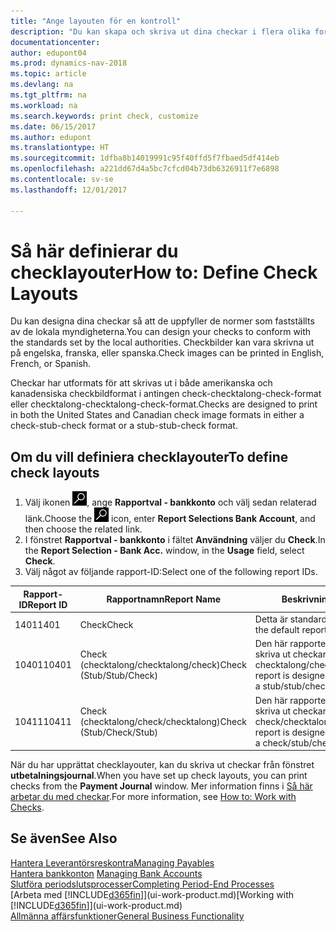 ```yaml
---
title: "Ange layouten för en kontroll"
description: "Du kan skapa och skriva ut dina checkar i flera olika format i överensstämmelse med standarder."
documentationcenter: 
author: edupont04
ms.prod: dynamics-nav-2018
ms.topic: article
ms.devlang: na
ms.tgt_pltfrm: na
ms.workload: na
ms.search.keywords: print check, customize
ms.date: 06/15/2017
ms.author: edupont
ms.translationtype: HT
ms.sourcegitcommit: 1dfba8b14019991c95f40ffd5f7fbaed5df414eb
ms.openlocfilehash: a221dd67d4a5bc7cfcd04b73db6326911f7e6898
ms.contentlocale: sv-se
ms.lasthandoff: 12/01/2017

---
```

# <a name="how-to-define-check-layouts"></a><span data-ttu-id="cf68e-103">Så här definierar du checklayouter</span><span class="sxs-lookup"><span data-stu-id="cf68e-103">How to: Define Check Layouts</span></span>
<span data-ttu-id="cf68e-104">Du kan designa dina checkar så att de uppfyller de normer som fastställts av de lokala myndigheterna.</span><span class="sxs-lookup"><span data-stu-id="cf68e-104">You can design your checks to conform with the standards set by the local authorities.</span></span> <span data-ttu-id="cf68e-105">Checkbilder kan vara skrivna ut på engelska, franska, eller spanska.</span><span class="sxs-lookup"><span data-stu-id="cf68e-105">Check images can be printed in English, French, or Spanish.</span></span>

<span data-ttu-id="cf68e-106">Checkar har utformats för att skrivas ut i både amerikanska och kanadensiska checkbildformat i antingen check-checktalong-check-format eller checktalong-checktalong-check-format.</span><span class="sxs-lookup"><span data-stu-id="cf68e-106">Checks are designed to print in both the United States and Canadian check image formats in either a check-stub-check format or a stub-stub-check format.</span></span>

## <a name="to-define-check-layouts"></a><span data-ttu-id="cf68e-107">Om du vill definiera checklayouter</span><span class="sxs-lookup"><span data-stu-id="cf68e-107">To define check layouts</span></span>
1. <span data-ttu-id="cf68e-108">Välj ikonen ![Söka efter sida eller rapport](media/ui-search/search_small.png "ikonen Söka efter sida eller rapport"), ange **Rapportval - bankkonto** och välj sedan relaterad länk.</span><span class="sxs-lookup"><span data-stu-id="cf68e-108">Choose the ![Search for Page or Report](media/ui-search/search_small.png "Search for Page or Report icon") icon, enter **Report Selections Bank Account**, and then choose the related link.</span></span>
2. <span data-ttu-id="cf68e-109">I fönstret **Rapportval - bankkonto** i fältet **Användning** väljer du **Check**.</span><span class="sxs-lookup"><span data-stu-id="cf68e-109">In the **Report Selection - Bank Acc.** window, in the **Usage** field, select **Check**.</span></span>
3. <span data-ttu-id="cf68e-110">Välj något av följande rapport-ID:</span><span class="sxs-lookup"><span data-stu-id="cf68e-110">Select one of the following report IDs.</span></span>

| <span data-ttu-id="cf68e-111">Rapport-ID</span><span class="sxs-lookup"><span data-stu-id="cf68e-111">Report ID</span></span> | <span data-ttu-id="cf68e-112">Rapportnamn</span><span class="sxs-lookup"><span data-stu-id="cf68e-112">Report Name</span></span> | <span data-ttu-id="cf68e-113">Beskrivning</span><span class="sxs-lookup"><span data-stu-id="cf68e-113">Description</span></span> |
| --- | --- | --- |
| <span data-ttu-id="cf68e-114">1401</span><span class="sxs-lookup"><span data-stu-id="cf68e-114">1401</span></span> |<span data-ttu-id="cf68e-115">Check</span><span class="sxs-lookup"><span data-stu-id="cf68e-115">Check</span></span> |<span data-ttu-id="cf68e-116">Detta är standardrapporten.</span><span class="sxs-lookup"><span data-stu-id="cf68e-116">This is the default report.</span></span> |
| <span data-ttu-id="cf68e-117">10401</span><span class="sxs-lookup"><span data-stu-id="cf68e-117">10401</span></span> |<span data-ttu-id="cf68e-118">Check (checktalong/checktalong/check)</span><span class="sxs-lookup"><span data-stu-id="cf68e-118">Check (Stub/Stub/Check)</span></span> |<span data-ttu-id="cf68e-119">Den här rapporten är utformad för att skriva ut checkar i formatet checktalong/checktalong/check.</span><span class="sxs-lookup"><span data-stu-id="cf68e-119">This report is designed to print checks in a stub/stub/check format.</span></span> |
| <span data-ttu-id="cf68e-120">10411</span><span class="sxs-lookup"><span data-stu-id="cf68e-120">10411</span></span> |<span data-ttu-id="cf68e-121">Check (checktalong/check/checktalong)</span><span class="sxs-lookup"><span data-stu-id="cf68e-121">Check (Stub/Check/Stub)</span></span> |<span data-ttu-id="cf68e-122">Den här rapporten är utformad för att skriva ut checkar i formatet check/checktalong/check.</span><span class="sxs-lookup"><span data-stu-id="cf68e-122">This report is designed to print checks in a check/stub/check format.</span></span> |

<span data-ttu-id="cf68e-123">När du har upprättat checklayouter, kan du skriva ut checkar från fönstret **utbetalningsjournal**.</span><span class="sxs-lookup"><span data-stu-id="cf68e-123">When you have set up check layouts, you can print checks from the **Payment Journal** window.</span></span> <span data-ttu-id="cf68e-124">Mer information finns i [Så här arbetar du med checkar](payables-how-work-checks.md).</span><span class="sxs-lookup"><span data-stu-id="cf68e-124">For more information, see [How to: Work with Checks](payables-how-work-checks.md).</span></span>

## <a name="see-also"></a><span data-ttu-id="cf68e-125">Se även</span><span class="sxs-lookup"><span data-stu-id="cf68e-125">See Also</span></span>
[<span data-ttu-id="cf68e-126">Hantera Leverantörsreskontra</span><span class="sxs-lookup"><span data-stu-id="cf68e-126">Managing Payables</span></span>](payables-manage-payables.md)  
<span data-ttu-id="cf68e-127">[Hantera bankkonton](bank-manage-bank-accounts.md) </span><span class="sxs-lookup"><span data-stu-id="cf68e-127">[Managing Bank Accounts](bank-manage-bank-accounts.md) </span></span>  
[<span data-ttu-id="cf68e-128">Slutföra periodslutsprocesser</span><span class="sxs-lookup"><span data-stu-id="cf68e-128">Completing Period-End Processes</span></span>](year-how-complete-period-end-processes.md)  
<span data-ttu-id="cf68e-129">[Arbeta med [!INCLUDE[d365fin](includes/d365fin_md.md)]](ui-work-product.md)</span><span class="sxs-lookup"><span data-stu-id="cf68e-129">[Working with [!INCLUDE[d365fin](includes/d365fin_md.md)]](ui-work-product.md)</span></span>  
[<span data-ttu-id="cf68e-130">Allmänna affärsfunktioner</span><span class="sxs-lookup"><span data-stu-id="cf68e-130">General Business Functionality</span></span>](ui-across-business-areas.md)

